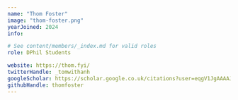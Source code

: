 ```yaml
---
name: "Thom Foster"
image: "thom-foster.png"
yearJoined: 2024
info:

# See content/members/_index.md for valid roles
role: DPhil Students

website: https://thom.fyi/
twitterHandle: _tomwithanh
googleScholar: https://scholar.google.co.uk/citations?user=eqgV1JgAAAAJ
githubHandle: thomfoster
---
```


